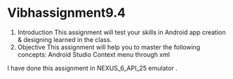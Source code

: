 # Vibhassignment9.4

1. Introduction
This assignment will test your skills in Android app creation & designing learned in the class.
2. Objective
This assignment will help you to master the following concepts:
Android Studio
Context menu through xml

 I have done this assignment in NEXUS_6_API_25 emulator .
